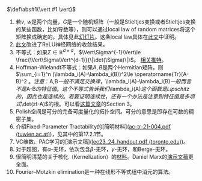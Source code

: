 $\def\abs#1{\vert #1 \vert}$

1. 若$v$, $w$是两个向量，$G$是一个随机矩阵（一般是Stieltjes变换或者Stieltjes变换的某些函数，比如导数等），则可以通过local law of random matrices将这个矩阵换成确定的。具体见此[幻灯片](http://www.mathphys.org/Venice17/slides/knowles.pdf)。这条local law具体在[此文](https://arxiv.org/pdf/1110.6449.pdf)中证明。
2. [此文](https://arxiv.org/pdf/2101.09612.pdf)改进了ReLU神经网络的收敛结果。
3. 不等式：如果$\Sigma\in \mathbb{R}^{d\times d}$，$\Vert\Sigma^{-1}\Vert\le \frac{\Vert\Sigma\Vert^{d-1}}{\|\det(\Sigma)\|}$。 [相关推特](https://twitter.com/miniapeur/status/1356026324733874181?s=20)。
4. Hoffman-Wielandt不等式：如果$A,B$是两个Hermitian矩阵，则$\sum_{i=1}^n (\lambda_i(A)-\lambda_i(B))^2\le \operatorname{Tr}(A-B)^2 $。注意：$A,B$一般不满足交换律，$\lambda_i(A)-\lambda_i(B)$一般而言不是$A-B$的特征值。这个不等式告诉我们$\lambda_i(A)$这个函数是Lipschitz的，因此也是连续的。若要证明连续性，还有一个办法是注意到特征值是多项式$\det(zI-A)$的根。可以看[这篇文章](https://arxiv.org/pdf/1710.10792.pdf)的Section 3。
5. Polish空间是可分的完备可度量化的拓扑空间。可分的意思是即存在可数的稠密子集。
6. 介绍Fixed-Parameter Tractability的[简明材料]([ac-tr-21-004.pdf (tuwien.ac.at)](https://www.ac.tuwien.ac.at/files/tr/ac-tr-21-004.pdf))，见其中的第17.2.1节。
7. VC维数、PAC学习的[演示文稿]([lec23_24_handout.pdf (toronto.edu)](https://www.cs.toronto.edu/~jlucas/teaching/csc411/lectures/lec23_24_handout.pdf))。
8. 对于超图，有$\alpha$-无环，依次包含$\beta$-无环，$\gamma$-无环，和Berge-无环。
9. 很简明清楚的关于核化（Kernelization）的[材料](https://simons.berkeley.edu/sites/default/files/docs/4006/lossy-kernel.pdf)。Daniel Marx的[演示文稿](http://cs.bme.hu/~dmarx/papers/marx-warsaw-fpt1)更全面。
10. Fourier–Motzkin elimination是一种在线形不等式组中消元的算法。

